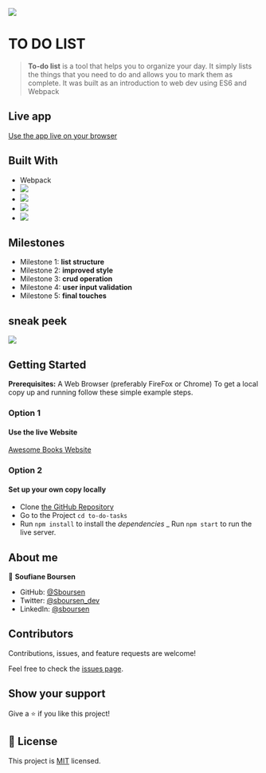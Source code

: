![](https://img.shields.io/badge/Microverse-blueviolet)

# TO DO LIST

> **To-do list** is a tool that helps you to organize your day. It simply lists the things that you need to do and allows you to mark them as complete.
> It was built as an introduction to web dev using ES6 and Webpack

## Live app

[Use the app live on your browser](https://sboursen.github.io/to-do-tasks/)

## Built With

- Webpack
- ![](https://img.shields.io/badge/HTML-5-orange)
- ![](https://img.shields.io/badge/Tailwind-CSS-blue)
- ![](https://img.shields.io/badge/JavaScript-ES6-yellow)
- ![](https://img.shields.io/badge/Webpack-5-green)

## Milestones

- Milestone 1: **list structure**
- Milestone 2: **improved style**
- Milestone 3: **crud operation**
- Milestone 4: **user input validation**
- Milestone 5: **final touches**

## sneak peek

![](src/asset/AwesomeBook2B.gif)

## Getting Started

**Prerequisites:** A Web Browser (preferably FireFox or Chrome)
To get a local copy up and running follow these simple example steps.

### **Option 1**

#### Use the live Website

[Awesome Books Website](https://sboursen.github.io/to-do-tasks/)

### **Option 2**

#### Set up your own copy locally

- Clone [the GitHub Repository](https://github.com/Sboursen/to-do-tasks)
- Go to the Project `cd to-do-tasks`
- Run `npm install` to install the _dependencies_
  \_ Run `npm start` to run the live server.

## About me

👤 **Soufiane Boursen**

- GitHub: [@Sboursen](https://github.com/Sboursen)
- Twitter: [@sboursen_dev](https://twitter.com/sboursen_dev)
- LinkedIn: [@sboursen](https://linkedin.com/in/sboursen)

## Contributors

Contributions, issues, and feature requests are welcome!

Feel free to check the [issues page](../../issues/).

## Show your support

Give a ⭐️ if you like this project!

## 📝 License

This project is [MIT](./MIT.md) licensed.

